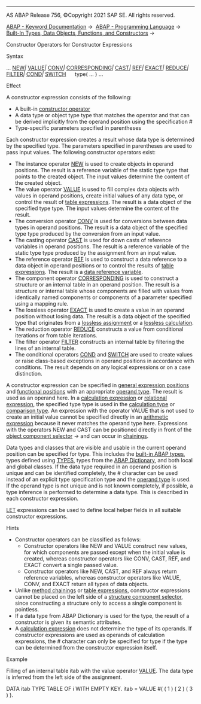   

* * *

AS ABAP Release 756, ©Copyright 2021 SAP SE. All rights reserved.

[ABAP - Keyword Documentation](javascript:call_link\('abenabap.htm'\)) →  [ABAP - Programming Language](javascript:call_link\('abenabap_reference.htm'\)) →  [Built-In Types, Data Objects, Functions, and Constructors](javascript:call_link\('abenbuilt_in.htm'\)) → 

Constructor Operators for Constructor Expressions

Syntax

... [NEW](javascript:call_link\('abenconstructor_expression_new.htm'\))*|* [VALUE](javascript:call_link\('abenconstructor_expression_value.htm'\))*|* [CONV](javascript:call_link\('abenconstructor_expression_conv.htm'\))*|* [CORRESPONDING](javascript:call_link\('abenconstructor_expr_corresponding.htm'\))*|* [CAST](javascript:call_link\('abenconstructor_expression_cast.htm'\))*|* [REF](javascript:call_link\('abenconstructor_expression_ref.htm'\))*|* [EXACT](javascript:call_link\('abenconstructor_expression_exact.htm'\))*|* [REDUCE](javascript:call_link\('abenconstructor_expression_reduce.htm'\))*|* [FILTER](javascript:call_link\('abenconstructor_expression_filter.htm'\))*|* [COND](javascript:call_link\('abenconditional_expression_cond.htm'\))*|* [SWITCH](javascript:call_link\('abenconditional_expression_switch.htm'\))
     type( ... ) ...

Effect

A constructor expression consists of the following:

-   A built-in [constructor operator](javascript:call_link\('abenconstructor_operator_glosry.htm'\) "Glossary Entry")
-   A data type or object type type that matches the operator and that can be derived implicitly from the operand position using the specification #
-   Type-specific parameters specified in parentheses

Each constructor expression creates a result whose data type is determined by the specified type. The parameters specified in parentheses are used to pass input values. The following constructor operators exist:

-   The instance operator [NEW](javascript:call_link\('abenconstructor_expression_new.htm'\)) is used to create objects in operand positions. The result is a reference variable of the static type type that points to the created object. The input values determine the content of the created object.
-   The value operator [VALUE](javascript:call_link\('abenconstructor_expression_value.htm'\)) is used to fill complex data objects with values in operand positions, create initial values of any data type, or control the result of [table expressions](javascript:call_link\('abentable_expression_glosry.htm'\) "Glossary Entry"). The result is a data object of the specified type type. The input values determine the content of the result.
-   The conversion operator [CONV](javascript:call_link\('abenconstructor_expression_conv.htm'\)) is used for conversions between data types in operand positions. The result is a data object of the specified type type produced by the conversion from an input value.
-   The casting operator [CAST](javascript:call_link\('abenconstructor_expression_cast.htm'\)) is used for down casts of reference variables in operand positions. The result is a reference variable of the static type type produced by the assignment from an input value.
-   The reference operator [REF](javascript:call_link\('abenconstructor_expression_ref.htm'\)) is used to construct a data reference to a data object in operand positions or to control the results of [table expressions](javascript:call_link\('abentable_expression_glosry.htm'\) "Glossary Entry"). The result is a [data reference variable](javascript:call_link\('abendata_reference_variable_glosry.htm'\) "Glossary Entry").
-   The component operator [CORRESPONDING](javascript:call_link\('abenconstructor_expr_corresponding.htm'\)) is used to construct a structure or an internal table in an operand position. The result is a structure or internal table whose components are filled with values from identically named components or components of a parameter specified using a mapping rule.
-   The lossless operator [EXACT](javascript:call_link\('abenconstructor_expression_exact.htm'\)) is used to create a value in an operand position without losing data. The result is a data object of the specified type that originates from a [lossless assignment](javascript:call_link\('abenlossless_assignment_glosry.htm'\) "Glossary Entry") or a [lossless calculation](javascript:call_link\('abenlossless_calculation_glosry.htm'\) "Glossary Entry").
-   The reduction operator [REDUCE](javascript:call_link\('abenconstructor_expression_reduce.htm'\)) constructs a value from conditional iterations or from table iterations.
-   The filter operator [FILTER](javascript:call_link\('abenconstructor_expression_filter.htm'\)) constructs an internal table by filtering the lines of an internal table.
-   The conditional operators [COND](javascript:call_link\('abenconditional_expression_cond.htm'\)) and [SWITCH](javascript:call_link\('abenconditional_expression_cond.htm'\)) are used to create values or raise class-based exceptions in operand positions in accordance with conditions. The result depends on any logical expressions or on a case distinction.

A constructor expression can be specified in [general expression positions](javascript:call_link\('abengeneral_expression_positions.htm'\)) and [functional positions](javascript:call_link\('abenfunctional_positions.htm'\)) with an appropriate [operand type](javascript:call_link\('abenoperand_type_glosry.htm'\) "Glossary Entry"). The result is used as an operand here. In a [calculation expression](javascript:call_link\('abencalculation_expression_glosry.htm'\) "Glossary Entry") or [relational expression](javascript:call_link\('abenrelational_expression_glosry.htm'\) "Glossary Entry"), the specified type type is used in the [calculation type](javascript:call_link\('abencalculation_type_glosry.htm'\) "Glossary Entry") or [comparison type](javascript:call_link\('abencomparison_type_glosry.htm'\) "Glossary Entry"). An expression with the operator VALUE that is not used to create an initial value cannot be specified directly in an [arithmetic expression](javascript:call_link\('abenarithmetic_expression_glosry.htm'\) "Glossary Entry") because it never matches the operand type here. Expressions with the operators NEW and CAST can be positioned directly in front of the [object component selector](javascript:call_link\('abenobject_component_select_glosry.htm'\) "Glossary Entry") \-> and can occur in [chainings](javascript:call_link\('abenchaining_glosry.htm'\) "Glossary Entry").

Data types and classes that are visible and usable in the current operand position can be specified for type. This includes the [built-in ABAP types](javascript:call_link\('abenbuiltin_abap_type_glosry.htm'\) "Glossary Entry"), types defined using [TYPES](javascript:call_link\('abaptypes.htm'\)), types from the [ABAP Dictionary](javascript:call_link\('abenabap_dictionary.htm'\)), and both local and global classes. If the data type required in an operand position is unique and can be identified completely, the # character can be used instead of an explicit type specification type and the [operand type](javascript:call_link\('abenoperand_type_glosry.htm'\) "Glossary Entry") is used. If the operand type is not unique and is not known completely, if possible, a type inference is performed to determine a data type. This is described in each constructor expression.

[LET](javascript:call_link\('abaplet.htm'\)) expressions can be used to define local helper fields in all suitable constructor expressions.

Hints

-   Constructor operators can be classified as follows:
    -   Constructor operators like NEW and VALUE construct new values, for which components are passed except when the initial value is created, whereas constructor operators like CONV, CAST, REF, and EXACT convert a single passed value.
    -   Constructor operators like NEW, CAST, and REF always return reference variables, whereas constructor operators like VALUE, CONV, and EXACT return all types of data objects.
-   Unlike [method chainings](javascript:call_link\('abenmethod_chaining_glosry.htm'\) "Glossary Entry") or [table expressions](javascript:call_link\('abentable_expression_glosry.htm'\) "Glossary Entry"), constructor expressions cannot be placed on the left side of a [structure component selector](javascript:call_link\('abenstructure_component_sel_glosry.htm'\) "Glossary Entry"), since constructing a structure only to access a single component is pointless.
-   If a data type from ABAP Dictionary is used for the type, the result of a constructor is given its semantic attributes.
-   A [calculation expression](javascript:call_link\('abencalculation_expression_glosry.htm'\) "Glossary Entry") does not determine the type of its operands. If constructor expressions are used as operands of calculation expressions, the # character can only be specified for type if the type can be determined from the constructor expression itself.

Example

Filling of an internal table itab with the value operator [VALUE](javascript:call_link\('abenconstructor_expression_value.htm'\)). The data type is inferred from the left side of the assignment.

DATA itab TYPE TABLE OF i WITH EMPTY KEY.
itab = VALUE #( ( 1 ) ( 2 ) ( 3 ) ).